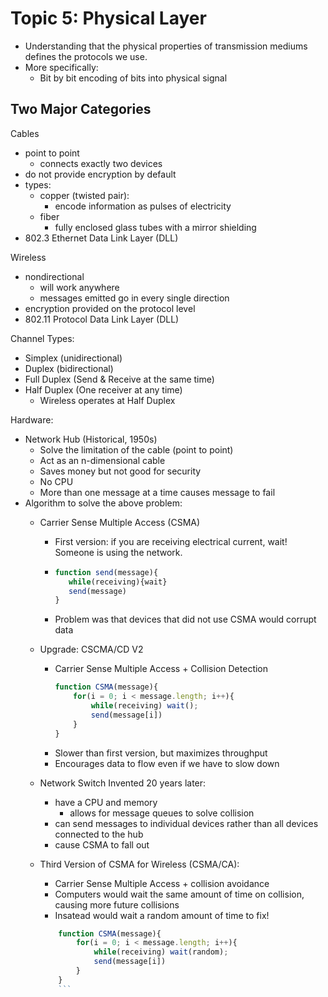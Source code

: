 # Topic 5: Physical Layer
- Understanding that the physical properties of transmission mediums defines the protocols we use.
- More specifically:
    - Bit by bit encoding of bits into physical signal

## Two Major Categories
Cables
- point to point
    - connects exactly two devices
- do not provide encryption by default
- types:
    - copper (twisted pair):
        - encode information as pulses of electricity
    - fiber
        - fully enclosed glass tubes with a mirror shielding
-   802.3 Ethernet Data Link Layer (DLL)

Wireless
- nondirectional
    - will work anywhere
    - messages emitted go in every single direction
- encryption provided on the protocol level
- 802.11 Protocol Data Link Layer (DLL)

Channel Types:
- Simplex (unidirectional)
- Duplex (bidirectional)
- Full Duplex (Send & Receive at the same time)
- Half Duplex (One receiver at any time)
    - Wireless operates at Half Duplex

Hardware:
- Network Hub (Historical, 1950s) 
    - Solve the limitation of the cable (point to point)
    - Act as an n-dimensional cable
    - Saves money but not good for security
    - No CPU
    - More than one message at a time causes message to fail
- Algorithm to solve the above problem:
    - Carrier Sense Multiple Access (CSMA)
        - First version: if you are receiving electrical current, wait! Someone is using the network.
        - ```js
          function send(message){
             while(receiving){wait}
             send(message)
          }
          ```
        - Problem was that devices that did not use CSMA would corrupt data
    - Upgrade: CSCMA/CD V2
        - Carrier Sense Multiple Access + Collision Detection
            ```js
            function CSMA(message){
                for(i = 0; i < message.length; i++){
                    while(receiving) wait();
                    send(message[i])
                }
            }
            ```
        - Slower than first version, but maximizes throughput
        - Encourages data to flow even if we have to slow down

    - Network Switch Invented 20 years later:
        - have a CPU and memory
            - allows for message queues to solve collision
        - can send messages to individual devices rather than all devices connected to the hub
        - cause CSMA to fall out

    - Third Version of CSMA for Wireless (CSMA/CA):
        - Carrier Sense Multiple Access + collision avoidance
        - Computers would wait the same amount of time on collision, causing more future collisions
        - Insatead would wait a random amount of time to fix!
        ```js
            function CSMA(message){
                for(i = 0; i < message.length; i++){
                    while(receiving) wait(random);
                    send(message[i])
                }
            }
            ```
